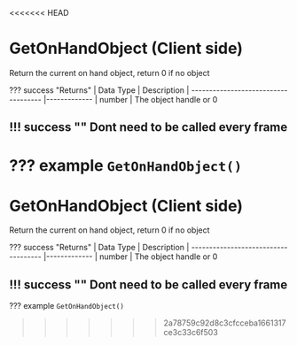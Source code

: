 <<<<<<< HEAD
# GetOnHandObject (Client side)
Return the current on hand object, return 0 if no object

??? success "Returns"
    | Data Type                            | Description
    | ------------------------------------ |-------------
    | number | The object handle or 0

!!! success ""
    Dont need to be called every frame
---
??? example
    ```
    GetOnHandObject()
    ```
=======
# GetOnHandObject (Client side)
Return the current on hand object, return 0 if no object

??? success "Returns"
    | Data Type                            | Description
    | ------------------------------------ |-------------
    | number | The object handle or 0

!!! success ""
    Dont need to be called every frame
---
??? example
    ```
    GetOnHandObject()
    ```
>>>>>>> 2a78759c92d8c3cfcceba1661317ce3c33c6f503
